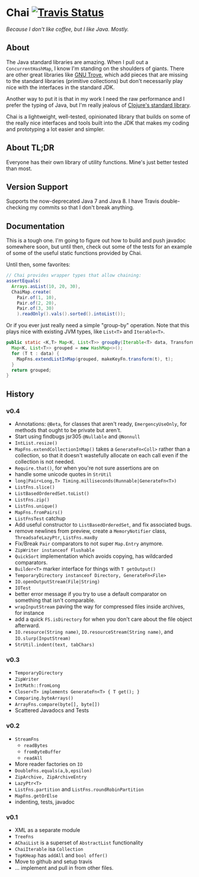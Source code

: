 # Chai [![Travis Status](https://travis-ci.org/jjfiv/chai.svg?branch=master)](https://travis-ci.org/jjfiv/chai)

*Because I don't like coffee, but I like Java. Mostly.*

## About

The Java standard libraries are amazing. When I pull out a ``ConcurrentHashMap``, I know I'm standing on the shoulders of giants. There are other great libraries like [GNU Trove](http://trove.starlight-systems.com/), which add pieces that are missing to the standard libraries (primitive collections) but don't necessarily play nice with the interfaces in the standard JDK.

Another way to put it is that in my work I need the raw performance and I prefer the typing of Java, but I'm really jealous of [Clojure's standard library](http://clojure.github.io/clojure/clojure.core-api.html).

Chai is a lightweight, well-tested, opinionated library that builds on some of the really nice interfaces and tools built into the JDK that makes my coding and prototyping a lot easier and simpler.

## About TL;DR

Everyone has their own library of utility functions. Mine's just better tested than most.

## Version Support

Supports the now-deprecated Java 7 and Java 8. I have Travis double-checking my commits so that I don't break anything.

## Documentation

This is a tough one. I'm going to figure out how to build and push javadoc somewhere soon, but until then, check out some of the tests for an example of some of the useful static functions provided by Chai.

Until then, some favorites:
```java
// Chai provides wrapper types that allow chaining:
assertEquals(
  Arrays.asList(10, 20, 30),
  ChaiMap.create(
    Pair.of(1, 10),
    Pair.of(2, 20),
    Pair.of(3, 30)
	).readOnly().vals().sorted().intoList());
```

Or if you ever just really need a simple "group-by" operation. Note that this plays nice with existing JVM types, like ``List<T>`` and ``Iterable<T>``.

```java
public static <K,T> Map<K, List<T>> groupBy(Iterable<T> data, TransformFn<T,K> makeKeyFn) {
  Map<K, List<T>> grouped = new HashMap<>();
  for (T t : data) {
    MapFns.extendListInMap(grouped, makeKeyFn.transform(t), t);
  }
  return grouped;
}
```

## History

### v0.4
 - Annotations: ``@Beta``, for classes that aren't ready, ``EmergencyUseOnly``, for methods that ought to be private but aren't.
 - Start using findbugs jsr305 ``@Nullable`` and ``@Nonnull``
 - ``IntList.resize()``
 - ``MapFns.extendCollectionInMap()`` takes a ``GenerateFn<Coll>`` rather than a collection, so that it doesn't wastefully allocate on each call even if the collection is not needed.
 - ``Require.that()``, for when you're not sure assertions are on
 - handle some unicode quotes in ``StrUtil``
 - ``long|Pair<Long,T> Timing.milliseconds(Runnable|GenerateFn<T>)``
 - ``ListFns.slice()``
 - ``ListBasedOrderedSet.toList()``
 - ``ListFns.zip()``
 - ``ListFns.unique()``
 - ``MapFns.fromPairs()``
 - ``ListFnsTest`` catchup
 - Add useful constructor to ``ListBasedOrderedSet``, and fix associated bugs.
 - remove newlines from preview, create a ``MemoryNotifier`` class, ``ThreadsafeLazyPtr``, ``ListFns.maxBy``
 - Fix/Break ``Pair`` comparators to not super ``Map.Entry`` anymore.
 - ``ZipWriter instanceof Flushable``
 - ``QuickSort`` implementation which avoids copying, has wildcarded comparators.
 - ``Builder<T>`` marker interface for things with ``T getOutput()``
 - ``TemporaryDirectory instanceof Directory, GenerateFn<File>``
 - ``IO.openOutputStream(File|String)``
 - ``IOTest``
 - better error message if you try to use a default comparator on something that isn't comparable.
 - ``wrapInputStream`` paving the way for compressed files inside archives, for instance
 - add a quick ``FS.isDirectory`` for when you don't care about the file object afterward.
 - ``IO.resource(String name)``, ``IO.resourceStream(String name)``, and ``IO.slurp(InputStream)``
 - ``StrUtil.indent(text, tabChars)``


### v0.3
 - ``TemporaryDirectory``
 - ``ZipWriter``
 - ``IntMath::fromLong``
 - ``Closer<T> implements GenerateFn<T> { T get(); }``
 - ``Comparing.byteArrays()``
 - ``ArrayFns.compare(byte[], byte[])``
 - Scattered Javadocs and Tests

### v0.2
 - ``StreamFns``
    - ``readBytes``
    - ``fromByteBuffer``
    - ``readAll``
 - More reader factories on ``IO``
 - ``DoubleFns.equals(a,b,epsilon)``
 - ``ZipArchive, ZipArchiveEntry``
 - ``LazyPtr<T>``
 - ``ListFns.partition`` and ``ListFns.roundRobinPartition``
 - ``MapFns.getOrElse``
 - indenting, tests, javadoc

### v0.1
 - XML as a separate module
 - ``TreeFns``
 - ``AChaiList`` is a superset of ``AbstractList`` functionality
 - ``ChaiIterable`` isa ``Collection``
 - ``TopKHeap`` has ``addAll`` and ``bool offer()``
 - Move to github and setup travis
 - ... implement and pull in from other files.

